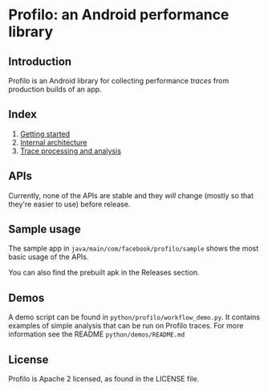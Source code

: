 # Profilo: an Android performance library

## Introduction
Profilo is an Android library for collecting performance *traces* from production builds of an app.

## Index

1. [Getting started](docs/getting-started.md)
2. [Internal architecture](docs/architecture.md)
3. [Trace processing and analysis](docs/trace-processing.md)

## APIs

Currently, none of the APIs are stable and they *will* change (mostly so that they're easier to use) before release.

## Sample usage

The sample app in `java/main/com/facebook/profilo/sample` shows the most basic usage of the APIs.

You can also find the prebuilt apk in the Releases section.

## Demos

A demo script can be found in `python/profilo/workflow_demo.py`. It contains examples of simple
analysis that can be run on Profilo traces. For more information see the README
`python/demos/README.md`

## License
Profilo is Apache 2 licensed, as found in the LICENSE file.

